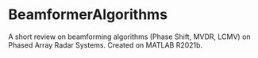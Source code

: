 # BeamformerAlgorithms
A short review on beamforming algorithms (Phase Shift, MVDR, LCMV) on Phased Array Radar Systems. Created on MATLAB R2021b.
